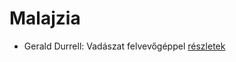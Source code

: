 # Malajzia

- Gerald Durrell: Vadászat felvevőgéppel [részletek](_details/Gerald%20Durrell.md#id_863)